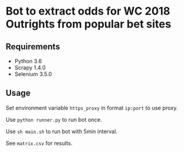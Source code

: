 # Bot to extract odds for WC 2018 Outrights from popular bet sites

## Requirements
* Python 3.6
* Scrapy 1.4.0
* Selenium 3.5.0

## Usage

Set environment variable `https_proxy` in format `ip:port` to use proxy.

Use `python runner.py` to run bot once.

Use `sh main.sh` to run bot with 5min interval.

See `matrix.csv` for results.